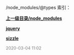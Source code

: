 /node_modules/@types 索引：


**[上一级目录/node_modules](/node_modules/index.md)**

**[jquery](/node_modules/@types/jquery/index.md)**

**[sizzle](/node_modules/@types/sizzle/index.md)**


<font size=2 color='grey'> 2020-03-04 11:02 </font>